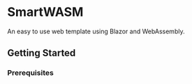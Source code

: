 # SmartWASM

An easy to use web template using Blazor and WebAssembly.

## Getting Started

### Prerequisites
